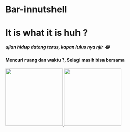 # Bar-innutshell

<h1>It is what it is huh ? </h1> 

<h5 > ujian hidup dateng terus, kapan lulus nya njir 😂
</h5>

<h4>Mencuri ruang dan waktu ?, Selagi masih bisa bersama </h4>





<p align="left">
<a href="https://github.com/Bar-innutshell">
  <img height="180em" src="https://github-readme-stats-eight-theta.vercel.app/api?username=Bar-innutshell&show_icons=true&theme=algolia&include_all_commits=true&count_private=true"/>
  <img height="180em" src="https://github-readme-stats-eight-theta.vercel.app/api/top-langs/?username=Bar-innutshell&layout=compact&langs_count=8&theme=algolia"/>
</a>
</p>
